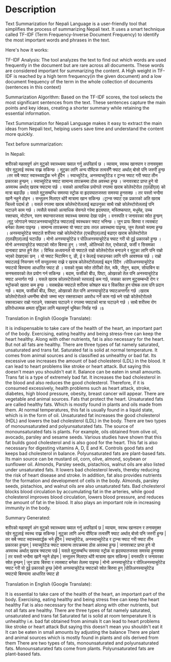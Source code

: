 <h1>Description</h1>

Text Summarization for Nepali Language is a user-friendly tool that simplifies the process of summarizing Nepali text. It uses a smart technique called TF-IDF (Term Frequency-Inverse Document Frequency) to identify the most important words and phrases in the text.

Here's how it works:

TF-IDF Analysis: The tool analyzes the text to find out which words are used frequently in the document but are rare across all documents. These words are considered important for summarizing the content. A High weight in TF-IDF is reached by a high term frequency(in the given document) and a low document frequency of the term in the whole collection of documents (sentences in this context)

Summarization Algorithm: Based on the TF-IDF scores, the tool selects the most significant sentences from the text. These sentences capture the main points and key ideas, creating a shorter summary while retaining the essential information.


Text Summarization for Nepali Language makes it easy to extract the main ideas from Nepali text, helping users save time and understand the content more quickly.




Text before summarization: 

In Nepali: 

शरीरको महत्वपूर्ण अंग मुटुको स्वास्थ्यमा ख्याल गर्नु अपरिहार्य छ । व्यायाम, स्वस्थ खानपान र तनावमुक्त रहेर मुटुलाई स्वस्थ राख्न सकिन्छ । मुटुका लागि अन्य पौष्टिक तत्वसँगै फ्याट अर्थात् बोसो पनि जरुरी हुन्छ ।तर सबै फ्याट स्वास्थ्यवर्द्धक भने हुँदैन । स्याच्युरेटेड, अनस्याच्युरेटेड र ट्रान्स फ्याट गरी फ्याट तीन प्रकारका हुन्छन् । स्याच्युरेटेड फ्याट सामान्य तापक्रममा ठोस अवस्था हुन्छ । जनावरबाट प्राप्त हुने यो अस्वस्थ अर्थात् खराब फ्याटमा पर्छ । यसको अत्याधिक प्रयोगले रगतमा खराब कोलेस्टेरोल (एलडीएल) को मात्रा बढाउँछ । यसले मुटुसम्बन्धि समस्या स्ट्रोक वा हृदयघातजस्ता समस्या हुनसक्छ । तर यस्तो भन्दैमा खानै नहुने होइन । सन्तुलन मिलाएर थोरै मात्रामा खान सकिन्छ ।ट्रान्स फ्याट एक प्रकारको अति खराब चिल्लो पदार्थ हो । यसले रगतमा खराब कोलेस्टेरोललाई बढाउनुका साथै राम्रो कोलेस्टोरोललाई पनि घटाउने काम गर्छ । त्यसैले यसको अत्याधिक सेवनले गरेमा हृदयघात, मस्तिष्कघात, मधुमेह, उच्च रक्तचाप, मोटोपन, स्तन क्यान्सरजस्ता स्वास्थ्य समस्या देखा पर्छन् । वनस्पति र जनावरका स्रोत हुन्छन् ।मुटु जोगाउने फ्याटअनस्याच्युरेटेड फ्याटलाई स्वस्थकर फ्याट भनिन्छ । जुन प्रायः बिरुवा र त्यसबाट बनेका तेलमा पाइन्छ । सामान्य तापक्रममा यो फ्याट प्रायः तरल अवस्थामा पाइन्छ, जुन तेलको रूपमा हुन्छ । अनस्याचुरेटेड फ्याटले शरीरमा राम्रो कोलेस्टेरोल (एचडीएल)लाई बढाएर खराब कोलेस्टोरोल (एलडीएल)लाई घटाउँछ । मोनो अनस्याचुरेटेड र पोलिअनस्याचुरेटेड फ्याट गरी यो दुई प्रकारको हुन्छ ।मोनो अनस्याचुरेटेड फ्याटको स्रोत बिरुवा हुन् । जस्तै, ओलिभको तेल, एभोकाडो, फर्सी र सिसमका दानाबाट प्राप्त हुने तेल । विभिन्न अध्ययनले यो फ्याटले राम्रो कोलेस्टेरोल बनाउने र मुटुका लागि पनि राम्रो भएको देखाएका छन् । यो फ्याट भिटामिन ए, डी, ई र केलाई पचाउनका लागि पनि आवश्यक पर्छ । राम्रो फ्याटलाई नियन्त्रण गर्ने सन्तुलनमा राख्ने र खराब कोलेस्टोरोललाई बढ्न दिंदैन ।पोलिअनस्याचुरेटेड फ्याटयो बिरुवामा आधारित फ्याट हो । यसको मुख्य स्रोत तोरीको तेल, मकै, जैतुन, बदाम, सोयाबिन वा सनफ्लावरको तेल प्रयोग गर्न सकिन्छ । बदाम, फर्सीको बीउ, पिष्टा, ओखरको तेल पनि अनस्याचुरेटेड फ्याट अन्तर्गत गर्छ । यसले खराब कोलस्टेरोलको स्तरलाई कम गर्छ, जसका कारण मुटुसम्बन्धी रोग र स्ट्रोकको खतरा कम हुन्छ । यसबाहेक फ्याटले शरीरमा कोषहरु बन्न र विकसित हुन पोषक तत्व पनि प्रदान गर्छ । बदाम, फर्सीको बीउ, पिष्टा, ओखरको तेल पनि अनस्याचुरेटेड फ्याटअन्तर्गत गर्छ ।खराब कोलेस्टेरोलले धमनीमा बोसो जम्मा भएर रक्तसञ्चार अवरोध गर्ने काम गर्छ भने राम्रो कोलेस्टेरोलले रक्तसञ्चार राम्रो गराउने, रक्तचाप घटाउने र रगतमा फ्याटको मात्रा घटाउने गर्छ । साथै शरीरमा रोग प्रतिरोधात्मक क्षमता वृद्धिका लागि महत्वपूर्ण भूमिका निर्वाह गर्छ ।s

Translation in English (Google Translate): 

It is indispensable to take care of the health of the heart, an important part of the body. Exercising, eating healthy and being stress-free can keep the heart healthy. Along with other nutrients, fat is also necessary for the heart. But not all fats are healthy. There are three types of fat namely saturated, unsaturated and trans fat. Saturated fat is solid at normal temperature. It comes from animal sources and is classified as unhealthy or bad fat. Its excessive use increases the amount of bad cholesterol (LDL) in the blood. It can lead to heart problems like stroke or heart attack. But saying this doesn't mean you shouldn't eat it. Balance can be eaten in small amounts. Trans fat is a type of extremely bad fat. It increases the bad cholesterol in the blood and also reduces the good cholesterol. Therefore, if it is consumed excessively, health problems such as heart attack, stroke, diabetes, high blood pressure, obesity, breast cancer will appear. There are vegetable and animal sources. Fats that protect the heart. Unsaturated fats are called healthy fats. Which is mostly found in plants and oils made from them. At normal temperatures, this fat is usually found in a liquid state, which is in the form of oil. Unsaturated fat increases the good cholesterol (HDL) and lowers the bad cholesterol (LDL) in the body. There are two types of monounsaturated and polyunsaturated fats. The source of monounsaturated fats is plants. For example, oils obtained from olive oil, avocado, parsley and sesame seeds. Various studies have shown that this fat builds good cholesterol and is also good for the heart. This fat is also necessary for digesting vitamins A, D, E and K. Controls good fats and keeps bad cholesterol in balance. Polyunsaturated fats are plant-based fats. Its main source can be mustard oil, corn, olive, almond, soybean or sunflower oil. Almonds, Parsley seeds, pistachios, walnut oils are also listed under unsaturated fats. It lowers bad cholesterol levels, thereby reducing the risk of heart disease and stroke. In addition, fat also provides nutrients for the formation and development of cells in the body. Almonds, parsley seeds, pistachios, and walnut oils are also unsaturated fats. Bad cholesterol blocks blood circulation by accumulating fat in the arteries, while good cholesterol improves blood circulation, lowers blood pressure, and reduces the amount of fat in the blood. It also plays an important role in increasing immunity in the body.


Summary Generated: 

शरीरको महत्वपूर्ण अंग मुटुको स्वास्थ्यमा ख्याल गर्नु अपरिहार्य छ | व्यायाम, स्वस्थ खानपान र तनावमुक्त रहेर मुटुलाई स्वस्थ राख्न सकिन्छ | मुटुका लागि अन्य पौष्टिक तत्वसँगै फ्याट अर्थात् बोसो पनि जरुरी हुन्छ |तर सबै फ्याट स्वास्थ्यवर्द्धक भने हुँदैन | स्याच्युरेटेड, अनस्याच्युरेटेड र ट्रान्स फ्याट गरी फ्याट तीन प्रकारका हुन्छन् | स्याच्युरेटेड फ्याट सामान्य तापक्रममा ठोस अवस्था हुन्छ | जनावरबाट प्राप्त हुने यो अस्वस्थ अर्थात् खराब फ्याटमा पर्छ | यसले मुटुसम्बन्धि समस्या स्ट्रोक वा हृदयघातजस्ता समस्या हुनसक्छ | तर यस्तो भन्दैमा खानै नहुने होइन | सन्तुलन मिलाएर थोरै मात्रामा खान सकिन्छ | वनस्पति र जनावरका स्रोत हुन्छन् | जुन प्रायः बिरुवा र त्यसबाट बनेका तेलमा पाइन्छ | मोनो अनस्याचुरेटेड र पोलिअनस्याचुरेटेड फ्याट गरी यो दुई प्रकारको हुन्छ |मोनो अनस्याचुरेटेड फ्याटको स्रोत बिरुवा हुन् |पोलिअनस्याचुरेटेड फ्याटयो बिरुवामा आधारित फ्याट हो 



Translation in English (Google Translate): 

It is essential to take care of the health of the heart, an important part of the body. Exercising, eating healthy and being stress free can keep the heart healthy Fat is also necessary for the heart along with other nutrients, but not all fats are healthy. There are three types of fat namely saturated, unsaturated and trans fat Saturated fat is solid at room temperature It is unhealthy i.e. bad fat obtained from animals It can lead to heart problems like stroke or heart attack But saying this doesn't mean you shouldn't eat it It can be eaten in small amounts by adjusting the balance There are plant and animal sources which is mostly found in plants and oils derived from them There are two types of fats, monounsaturated and polyunsaturated fats. Monounsaturated fats come from plants. Polyunsaturated fats are plant-based fats.